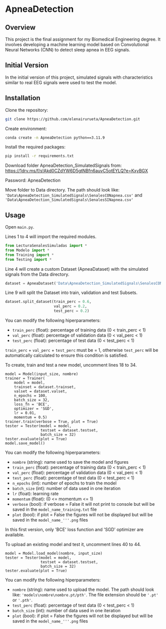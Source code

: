 # ApneaDetection
## Overview
This project is the final assignment for my Biomedical Engineering degree. It involves developing a machine learning model based on Convolutional Neural Networks (CNN) to detect sleep apnea in EEG signals.
## Initial Version
In the initial version of this project, simulated signals with characteristics similar to real EEG signals were used to test the model.
## Installation

Clone the repository:
```bash
git clone https://github.com/elenairurueta/ApneaDetection.git
```
Create environment:
```bash
conda create -n ApneaDetection python==3.11.9
```
Install the required packages:
```bash
pip install -r requirements.txt
```

Download folder ApneaDetection_SimulatedSignals from: https://1drv.ms/f/s!Akd0CZdYW6D5gtNBfn6auvC5otEYLQ?e=KxyBGX

Password: ApneaDetection

Move folder to Data directory.
The path should look like: ```'Data\ApneaDetection_SimulatedSignals\SenalesCONapnea.csv'``` and ```'Data\ApneaDetection_SimulatedSignals\SenalesSINapnea.csv'```

## Usage
Open ```main.py```. 

Lines 1 to 4 will import the required modules. 
```python
from LecturaSenalesSimuladas import *
from Modelo import *
from Training import *
from Testing import *
```
Line 4 will create a custom Dataset (ApneaDataset) with the simulated signals from the Data directory.
```python
dataset = ApneaDataset('Data\ApneaDetection_SimulatedSignals\SenalesCONapnea.csv', 'Data\ApneaDetection_SimulatedSignals\SenalesSINapnea.csv')
```

Line 9 will split the Dataset into train, validation and test Subsets. 
```python
dataset.split_dataset(train_perc = 0.6, 
                      val_perc = 0.2, 
                      test_perc = 0.2)
```
You can modify the following hiperparameters:
- ```train_perc``` (float): percentage of training data (0 < train_perc < 1)
- ```val_perc``` (float): percentage of validation data (0 < val_perc < 1)
- ```test_perc``` (float): percentage of test data (0 < test_perc < 1)

```train_perc``` + ```val_perc``` + ```test_perc``` must be = 1, otherwise ```test_perc``` will be automatically calculated to ensure this condition is satisfied.
  
To create, train and test a new model, uncomment lines 18 to 34.
```pyhton
model = Model(input_size, nombre)
trainer = Trainer(
    model = model, 
    trainset = dataset.trainset, 
    valset = dataset.valset, 
    n_epochs = 100, 
    batch_size = 32, 
    loss_fn = 'BCE', 
    optimizer = 'SGD', 
    lr = 0.01, 
    momentum = 0.5)
trainer.train(verbose = True, plot = True)
tester = Tester(model = model, 
                testset = dataset.testset, 
                batch_size = 32)
tester.evaluate(plot = True)
model.save_model()
```
You can modify the following hiperparameters:
- ```nombre``` (string): name used to save the model and figures
- ```train_perc``` (float): percentage of training data (0 < train_perc < 1)
- ```val_perc``` (float): percentage of validation data (0 < val_perc < 1)
- ```test_perc``` (float): percentage of test data (0 < test_perc < 1)
- ```n_epochs``` (int): number of epochs to train the model
- ```batch_size``` (int): number of data used in one iteration
- ```lr``` (float): learning rate
- ```momentum``` (float): (0 <= momentum <= 1)
- ```verbose``` (bool): if verbose = False it will not print to console but will be saved in the ```model_name_training.txt``` file
- ```plot``` (bool): if plot = False the figures will not be displayed but will be saved in the ```model_name_'''.png``` files

In this first version, only 'BCE' loss function and 'SGD' optimizer are available.

To upload an existing model and test it, uncomment lines 40 to 44. 
```pyhton
model = Model.load_model(nombre, input_size)
tester = Tester(model = model, 
                testset = dataset.testset, 
                batch_size = 32)
tester.evaluate(plot = True)
```
You can modify the following hiperparameters:
- ```nombre``` (string): name used to upload the model. The path should look like: ```'models\nombre\nombre.pt/pth'```. The file extension should be ```'.pt'``` or ```'.pth'```. 
- ```test_perc``` (float): percentage of test data (0 < test_perc < 1)
- ```batch_size``` (int): number of data used in one iteration
- ```plot``` (bool): if plot = False the figures will not be displayed but will be saved in the ```model_name_'''.png``` files




